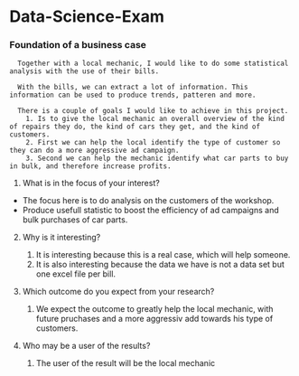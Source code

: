 # Data-Science-Exam

### Foundation of a business case
      Together with a local mechanic, I would like to do some statistical analysis with the use of their bills.
      
      With the bills, we can extract a lot of information. This information can be used to produce trends, patteren and more. 
      
      There is a couple of goals I would like to achieve in this project. 
        1. Is to give the local mechanic an overall overview of the kind of repairs they do, the kind of cars they get, and the kind of customers. 
        2. First we can help the local identify the type of customer so they can do a more aggressive ad campaign.
        3. Second we can help the mechanic identify what car parts to buy in bulk, and therefore increase profits. 
        
1. What is in the focus of your interest?
* The focus here is to do analysis on the customers of the workshop.
* Produce usefull statistic to boost the efficiency of ad campaigns and bulk purchases of car parts. 

2. Why is it interesting?
      1. It is interesting because this is a real case, which will help someone.
      2. It is also interesting because the data we have is not a data set but one excel file per bill.

3. Which outcome do you expect from your research?
      1. We expect the outcome to greatly help the local mechanic, with future pruchases and a more aggressiv add towards his type of customers.

4. Who may be a user of the results?
      1. The user of the result will be the local mechanic

